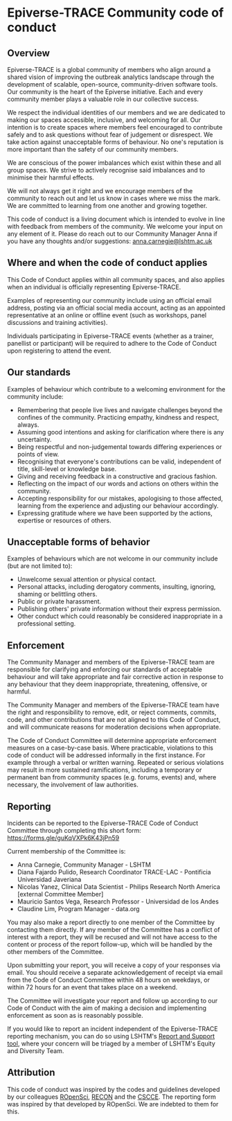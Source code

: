 # Epiverse-TRACE Community code of conduct

## Overview

Epiverse-TRACE is a global community of members who align around a shared vision of improving the outbreak analytics landscape through the development of scalable, open-source, community-driven software tools. Our community is the heart of the Epiverse initiative. Each and every community member plays a valuable role in our collective success.

We respect the individual identities of our members and we are dedicated to making our spaces accessible, inclusive, and welcoming for all. Our intention is to create spaces where members feel encouraged to contribute safely and to ask questions without fear of judgement or disrespect. We take action against unacceptable forms of behaviour. No one's reputation is more important than the safety of our community members.  

We are conscious of the power imbalances which exist within these and all group spaces. We strive to actively recognise said imbalances and to minimise their harmful effects.

We will not always get it right and we encourage members of the community to reach out and let us know in cases where we miss the mark. We are committed to learning from one another and growing together.

This code of conduct is a living document which is intended to evolve in line with feedback from members of the community. We welcome your input on any element of it. Please do reach out to our Community Manager Anna if you have any thoughts and/or suggestions: [anna.carnegie@lshtm.ac.uk](mailto:anna.carnegie@lshtm.ac.uk) 

## Where and when the code of conduct applies

This Code of Conduct applies within all community spaces, and also applies when an individual is officially representing Epiverse-TRACE.

Examples of representing our community include using an official email address, posting via an official social media account, acting as an appointed representative at an online or offline event (such as workshops, panel discussions and training activities).

Individuals participating in Epiverse-TRACE events (whether as a trainer, panellist or participant) will be required to adhere to the Code of Conduct upon registering to attend the event.

## Our standards

Examples of behaviour which contribute to a welcoming environment for the community include:

* Remembering that people live lives and navigate challenges beyond the confines of the community. Practicing empathy, kindness and respect, always.
* Assuming good intentions and asking for clarification where there is any uncertainty.
* Being respectful and non-judgemental towards differing experiences or points of view.
* Recognising that everyone's contributions can be valid, independent of title, skill-level or knowledge base.  
* Giving and receiving feedback in a constructive and gracious fashion.
* Reflecting on the impact of our words and actions on others within the community.
* Accepting responsibility for our mistakes, apologising to those affected, learning from the experience and adjusting our behaviour accordingly.
* Expressing gratitude where we have been supported by the actions, expertise or resources of others.

## Unacceptable forms of behavior

Examples of behaviours which are not welcome in our community include (but are not limited to):

* Unwelcome sexual attention or physical contact.
* Personal attacks, including derogatory comments, insulting, ignoring, shaming or belittling others.
* Public or private harassment.
* Publishing others' private information without their express permission.
* Other conduct which could reasonably be considered inappropriate in a professional setting.

## Enforcement

The Community Manager and members of the Epiverse-TRACE team are responsible for clarifying and enforcing our standards of acceptable behaviour and will take appropriate and fair corrective action in response to any behaviour that they deem inappropriate, threatening, offensive, or harmful.

The Community Manager and members of the Epiverse-TRACE team have the right and responsibility to remove, edit, or reject comments, commits, code, and other contributions that are not aligned to this Code of Conduct, and will communicate reasons for moderation decisions when appropriate.

The Code of Conduct Committee will determine appropriate enforcement measures on a case-by-case basis. Where practicable, violations to this code of conduct will be addressed informally in the first instance. For example through a verbal or written warning. Repeated or serious violations may result in more sustained ramifications, including a temporary or permanent ban from community spaces (e.g. forums, events) and, where necessary, the involvement of law authorities.

## Reporting

Incidents can be reported to the Epiverse-TRACE Code of Conduct Committee through completing this short form:  <https://forms.gle/guKqVXPk6K43jPn59>

Current membership of the Committee is:

* Anna Carnegie, Community Manager - LSHTM
* Diana Fajardo Pulido, Research Coordinator TRACE-LAC - Pontificia Universidad Javeriana
* Nicolas Yanez, Clinical Data Scientist - Philips Research North America [external Committee Member]
* Mauricio Santos Vega, Research Professor - Universidad de los Andes
* Claudine Lim, Program Manager - data.org

You may also make a report directly to one member of the Committee by contacting them directly. If any member of the Committee has a conflict of interest with a report, they will be recused and will not have access to the content or process of the report follow-up, which will be handled by the other members of the Committee.

Upon submitting your report, you will receive a copy of your responses via email. You should receive a separate acknowledgement of receipt via email from the Code of Conduct Committee within 48 hours on weekdays, or within 72 hours for an event that takes place on a weekend.

The Committee will investigate your report and follow up according to our Code of Conduct with the aim of making a decision and implementing enforcement as soon as is reasonably possible.

If you would like to report an incident independent of the Epiverse-TRACE reporting mechanism, you can do so using LSHTM's [Report and Support tool](https://reportandsupport.lshtm.ac.uk/), where your concern will be triaged by a member of LSHTM's Equity and Diversity Team.

## Attribution

This code of conduct was inspired by the codes and guidelines developed by our colleagues [ROpenSci](https://ropensci.org/code-of-conduct/), [RECON](https://www.repidemicsconsortium.org/CODE_OF_CONDUCT/) and the [CSCCE](https://www.cscce.org/cscce-community-participation-guidelines/). The reporting form was inspired by that developed by ROpenSci. We are indebted to them for this.
